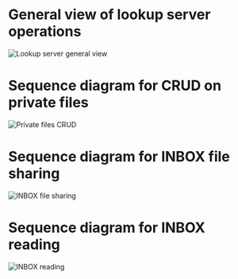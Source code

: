 # General view of lookup server operations
![Lookup server general view](http://www.plantuml.com/plantuml/proxy?src=https://raw.githubusercontent.com/adorsys/docusafe2/develop/docs/diagrams/generic_view.puml&fmt=png&vvv=9)

# Sequence diagram for CRUD on private files
![Private files CRUD](http://www.plantuml.com/plantuml/proxy?src=https://raw.githubusercontent.com/adorsys/docusafe2/develop/docs/diagrams/sequence_private.puml&fmt=png&vvv=3)

# Sequence diagram for INBOX file sharing
![INBOX file sharing](http://www.plantuml.com/plantuml/proxy?src=https://raw.githubusercontent.com/adorsys/docusafe2/develop/docs/diagrams/sequence_put_inbox.puml&fmt=png&vvv=1)

# Sequence diagram for INBOX reading
![INBOX reading](http://www.plantuml.com/plantuml/proxy?src=https://raw.githubusercontent.com/adorsys/docusafe2/develop/docs/diagrams/sequence_read_inbox.puml&fmt=png&vvv=1)